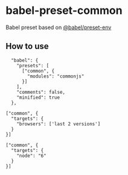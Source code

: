 # babel-preset-common
Babel preset based on [@babel/preset-env](https://www.npmjs.com/package/@babel/preset-env)

## How to use

```
  "babel": {
    "presets": [
      ["common", {
        "modules": "commonjs"
      }]
    ],
    "comments": false,
    "minified": true
  },
```

```
["common", {
  "targets": {
    "browsers": ['last 2 versions']
  }
}]
```

```
["common", {
  "targets": {
    "node": "6"
  }
}]
```
